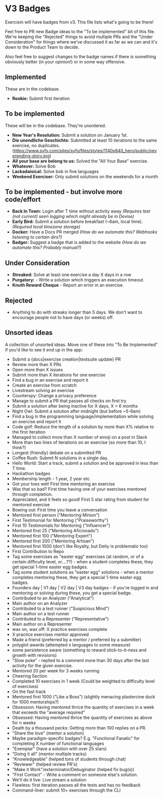 # V3 Badges

Exercism will have badges from v3. This file lists what's going to be there!

Feel free to PR new Badge ideas to the "To be implemented" bit of this file.
We're keeping the "Rejected" things to avoid multiple PRs and the "Under Consideration" for things where we've discussed it as far as we can and it's down to the Product Team to decide.

Also feel free to suggest changes to the badge names if there is something obviously better (in your opinion!) or in some way offensive.

## Implemented

These are in the codebase.

- **Rookie:** Submit first iteration

## To be implemented

These will be in the codebase. They're unordered.

- **New Year's Resolution:** Submit a solution on January 1st.
- **Die unendliche Geschichte:** Submitted at least 10 iterations to the same exercise, no duplicates. (https://www.syfy.com/sites/syfy/files/styles/1140x640_hero/public/neverending-story.jpg)
- **All your base are belong to us:** Solved the "All Your Base" exercise.
- **Whatever:** Solve Bob
- **Lackadaisical:** Solve bob in five languages
- **Weekend Exerciser:** Only submit solutions on the weekends for a month

## To be implemented - but involve more code/effort

- **Back In Town:** Login after T time without activity away _(Requires last (not current) seen logging which might already be in Devise)_
- **Early Bird:** Submit a solution before breakfast (~6am, local time). _(Required local timezone storage)_
- **Docker:** Have a Docs PR merged _(How do we automate this? Webhooks listening to certain dirs?)_
- **Badger:** Suggest a badge that is added to the website _(How do we automate this? Probably manual?)_

## Under Consideration

- **Streaked:** Solve at least one exercise a day X days in a row
- **Purgatory:** - Write a solution which triggers an execution timeout.
- **Knuth Reward Cheque** - Report an error in an exercise.

## Rejected

- Anything to do with streaks longer than 5 days. We don't want to encourage people not to have days (or weeks) off.

## Unsorted ideas

A collection of unsorted ideas. Move one of these into "To Be Implemented" if you'd like to see it end up in the app:

- Submit a {docs|exercise creation|testsuite update} PR
- Review more than X PRs
- Open more than X issues
- Submit more than X iterations for one exercise
- Find a bug in an exercise and report it
- Create an exercise from scratch
- Livestream solving an exercise
- Counterspy: Change a privacy preference
- Manage to submit a PR that passes all checks on first try
- Submit a solution after being inactive for X days, X > 6 months
- Night Owl: Submit a solution after midnight (but before ~5-6am)
- Find a bug in the programming language/implementation while solving an exercise and report it
- Code golf: Reduce the length of a solution by more than X% relative to the first iteration
- Managed to collect more than X number of emoji on a post in Slack
- More than two lines of iterations on an exercise (so more than 10, I think?)
- Longest (friendly) debate on a submitted PR
- Coffee Rush: Submit N solutions in a single day.
- Hello World: Start a track, submit a solution and be approved in less than T time.
- Hackathon badges
- Membership length - 1 year, 2 year etc.
- Got your toes wet! First time mentoring an exercise
- Was that so bad? First time having one of your exercises mentored through completion.
- Appreciated, and it feels so good! First 5 star rating from student for mentored exercise
- Bowing out: First time you leave a conversation
- Mentored first person ("Mentoring Minion")
- First Testimonial for Mentoring ("Praiseworthy")
- First 10 Testimonials for Mentoring ("Influencer")
- Mentored first 25 ("Mentoring Aficionado")
- Mentored first 100 ("Mentoring Expert")
- Mentored first 200 ("Mentoring Artisan")
- Mentored first 1000 (don't like Royalty, but Deity is problematic too)
- First Contribution to Repo
- Tag some exercises as "easter egg" exercises (at random, or of a certain difficulty level, or....??) - when a student completes these, they get special 1-time easter egg badges.
- Tag some student solutions as "easter egg" solutions - when a mentor completes mentoring these, they get a special 1-time easter egg badges.
- Founders day | V1 day | V2 day | V3 day badges - if you're logged in and mentoring or solving during these, you get a special badge.
- Contributed to an Analyzer ("Analytical")
- Main author on an Analyzer
- Contributed to a test runner ("Suspicious Mind")
- Main author on a test runner
- Contributed to a Representer ("Representative")
- Main author on a Representer
- wax on, wax off: X practice exercises complete
- X practice exercises mentor approved
- Made a friend (preferred by a mentor / preferred by a submitter)
- polyglot awards (attempted x languages to some measure)
- some persistence aware (something to reward stick-to-it-ness and growth with revisions)
- "Slow poke" - replied to a comment more than 30 days after the last activity for the given exercise.
- Mentored 20 per week for 3 weeks running
- Cheering Section
- Completed 10 exercises in 1 week (Could be weighted to difficulty level of exercises)
- On the fast track
- Mentored first 1000 ("Like a Boss") (slightly menacing plastercine duck for 1000 mentorships?)
- Obsession: Having mentored thrice the quantity of exercises in a week that exceeds the "average required"
- Obsessed: Having mentored thrice the quantity of exercises as above for n weeks
- Death by a thousand pecks: Getting more than 100 replies on a PR.
- "Share the love" (mentor a solution)
- Maybe paradigm-specific badges? E.g. "Functional Fanatic" for completing X number of functional languages
- "Exemplar" (have a solution with over 25 stars)
- "Doing it all" (mentor multiple tracks)
- "Knowledgeable" (helped tons of students through chat)
- "Reviewer" (helped review PR's)
- "Make it Work"/exterminator/Debuginator (helped fix bug(s))
- "First Contact" - Write a comment on someone else's solution.
- We'll do it live: Live stream a solution
- Flawless: first iteration passes all the tests and has no feedback
- Command-liner: submit 10+ exercises through the CLI
